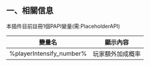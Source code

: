 ## 一、相關信息
本插件目前註冊1個PAPI變量(需:PlaceholderAPI)

| 變量名                      | 顯示內容     |
|--------------------------|----------|
| %playerIntensify_number% | 玩家額外加成概率 |